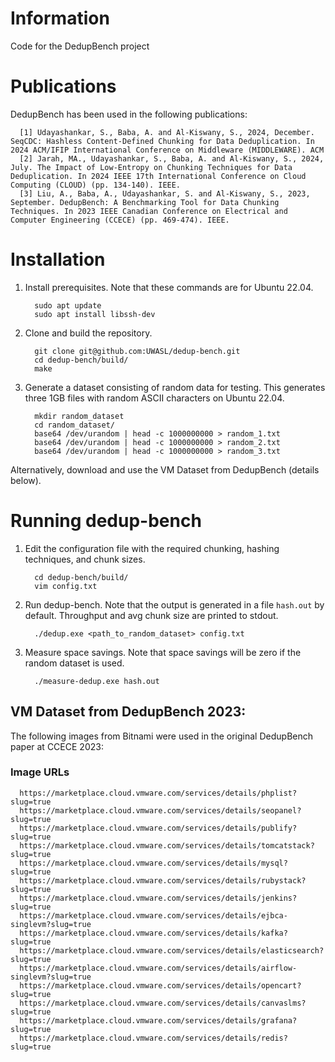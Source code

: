 # Information

Code for the DedupBench project

# Publications

DedupBench has been used in the following publications:

```
  [1] Udayashankar, S., Baba, A. and Al-Kiswany, S., 2024, December. SeqCDC: Hashless Content-Defined Chunking for Data Deduplication. In 2024 ACM/IFIP International Conference on Middleware (MIDDLEWARE). ACM
  [2] Jarah, MA., Udayashankar, S., Baba, A. and Al-Kiswany, S., 2024, July. The Impact of Low-Entropy on Chunking Techniques for Data Deduplication. In 2024 IEEE 17th International Conference on Cloud Computing (CLOUD) (pp. 134-140). IEEE.
  [3] Liu, A., Baba, A., Udayashankar, S. and Al-Kiswany, S., 2023, September. DedupBench: A Benchmarking Tool for Data Chunking Techniques. In 2023 IEEE Canadian Conference on Electrical and Computer Engineering (CCECE) (pp. 469-474). IEEE.
```

# Installation 
1. Install prerequisites. Note that these commands are for Ubuntu 22.04.
   ```
     sudo apt update
     sudo apt install libssh-dev
   ```
2. Clone and build the repository.
   ```
     git clone git@github.com:UWASL/dedup-bench.git
     cd dedup-bench/build/
     make
   ```
3. Generate a dataset consisting of random data for testing. This generates three 1GB files with random ASCII characters on Ubuntu 22.04.
   ```
     mkdir random_dataset
     cd random_dataset/
     base64 /dev/urandom | head -c 1000000000 > random_1.txt
     base64 /dev/urandom | head -c 1000000000 > random_2.txt
     base64 /dev/urandom | head -c 1000000000 > random_3.txt
   ```
  Alternatively, download and use the VM Dataset from DedupBench (details below).

# Running dedup-bench
1. Edit the configuration file with the required chunking, hashing techniques, and chunk sizes.
   ```
     cd dedup-bench/build/
     vim config.txt
   ```
2. Run dedup-bench. Note that the output is generated in a file `hash.out` by default. Throughput and avg chunk size are printed to stdout.
   ```
     ./dedup.exe <path_to_random_dataset> config.txt
   ```
3. Measure space savings. Note that space savings will be zero if the random dataset is used.
   ```
     ./measure-dedup.exe hash.out
   ```

## VM Dataset from DedupBench 2023:

The following images from Bitnami were used in the original DedupBench paper at CCECE 2023:

### Image URLs
```
  https://marketplace.cloud.vmware.com/services/details/phplist?slug=true
  https://marketplace.cloud.vmware.com/services/details/seopanel?slug=true
  https://marketplace.cloud.vmware.com/services/details/publify?slug=true
  https://marketplace.cloud.vmware.com/services/details/tomcatstack?slug=true
  https://marketplace.cloud.vmware.com/services/details/mysql?slug=true
  https://marketplace.cloud.vmware.com/services/details/rubystack?slug=true
  https://marketplace.cloud.vmware.com/services/details/jenkins?slug=true
  https://marketplace.cloud.vmware.com/services/details/ejbca-singlevm?slug=true
  https://marketplace.cloud.vmware.com/services/details/kafka?slug=true
  https://marketplace.cloud.vmware.com/services/details/elasticsearch?slug=true
  https://marketplace.cloud.vmware.com/services/details/airflow-singlevm?slug=true
  https://marketplace.cloud.vmware.com/services/details/opencart?slug=true
  https://marketplace.cloud.vmware.com/services/details/canvaslms?slug=true
  https://marketplace.cloud.vmware.com/services/details/grafana?slug=true
  https://marketplace.cloud.vmware.com/services/details/redis?slug=true
```
